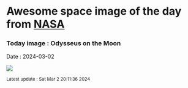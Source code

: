
# Awesome space image of the day from [NASA](https://api.nasa.gov/)

### Today image : Odysseus on the Moon
Date : 2024-03-02

![](https://apod.nasa.gov/apod/image/2403/IM_Odysseus_landing-1100x600.png)

<small>Latest update : Sat Mar  2 20:11:36 2024</small>
        